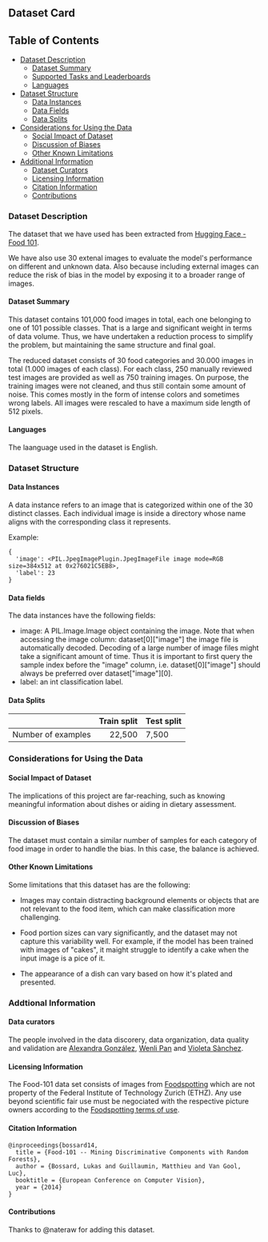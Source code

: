 ## Dataset Card

## Table of Contents
- [Dataset Description](#dataset-description)
  - [Dataset Summary](#dataset-summary)
  - [Supported Tasks and Leaderboards](#supported-tasks-and-leaderboards)
  - [Languages](#languages)
- [Dataset Structure](#dataset-structure)
  - [Data Instances](#data-instances)
  - [Data Fields](#data-fields)
  - [Data Splits](#data-splits)
- [Considerations for Using the Data](#considerations-for-using-the-data)
  - [Social Impact of Dataset](#social-impact-of-dataset)
  - [Discussion of Biases](#discussion-of-biases)
  - [Other Known Limitations](#other-known-limitations)
- [Additional Information](#additional-information)
  - [Dataset Curators](#dataset-curators)
  - [Licensing Information](#licensing-information)
  - [Citation Information](#citation-information)
  - [Contributions](#contributions)

### Dataset Description
The dataset that we have used has been extracted from [Hugging Face - Food 101](https://huggingface.co/datasets/food101).

We have also use 30 extenal images to evaluate the model's performance on different and unknown data. Also because including external images can reduce the risk of bias in the model by exposing it to a broader range of images. 

#### Dataset Summary
This dataset contains 101,000 food images in total, each one belonging to one of 101 possible classes. That is a large and significant weight in terms of data volume. Thus, we have undertaken a reduction process to simplify the problem, but maintaining the same structure and final goal. 

The reduced dataset consists of 30 food categories and 30.000 images in total (1.000 images of each class). For each class, 250 manually reviewed test images are provided as well as 750 training images. On purpose, the training images were not cleaned, and thus still contain some amount of noise. This comes mostly in the form of intense colors and sometimes wrong labels. All images were rescaled to have a maximum side length of 512 pixels.

#### Languages
The laanguage used in the dataset is English.


### Dataset Structure
#### Data Instances
A data instance refers to an image that is categorized within one of the 30 distinct classes. Each individual image is inside a directory whose name aligns with the corresponding class it represents.

Example: 
```
{
  'image': <PIL.JpegImagePlugin.JpegImageFile image mode=RGB size=384x512 at 0x276021C5EB8>,
  'label': 23
}
```

#### Data fields
The data instances have the following fields:

- image: A PIL.Image.Image object containing the image. Note that when accessing the image column: dataset[0]["image"] the image file is automatically decoded. Decoding of a large number of image files might take a significant amount of time. Thus it is important to first query the sample index before the "image" column, i.e. dataset[0]["image"] should always be preferred over dataset["image"][0].
- label: an int classification label.


#### Data Splits
|                         | Train split | Test split |
|-------------------------|------------:|------------|
| Number of examples      |   22,500    |   7,500    |


### Considerations for Using the Data

#### Social Impact of Dataset
The implications of this project are far-reaching, such as knowing meaningful information about dishes or aiding in dietary assessment. 

#### Discussion of Biases
The dataset must contain a similar number of samples for each category of food image in order to handle the bias. In this case, the balance is achieved.


#### Other Known Limitations
Some limitations that this dataset has are the following:

- Images may contain distracting background elements or objects that are not relevant to the food item, which can make classification more challenging.

- Food portion sizes can vary significantly, and the dataset may not capture this variability well. For example, if the model has been trained with images of "cakes", it maight struggle to identify a cake when the input image is a pice of it.

- The appearance of a dish can vary based on how it's plated and presented. 


### Addtional Information

#### Data curators 
The people involved in the data discorery, data organization, data quality and validation are [Alexandra González](https://github.com/alexandraglz), [Wenli Pan](https://github.com/wenlipan7) and [Violeta Sànchez](https://github.com/violeta51).

#### Licensing Information
The Food-101 data set consists of images from [Foodspotting](http://www.foodspotting.com/) which are not property of the Federal Institute of Technology Zurich (ETHZ). Any use beyond scientific fair use must be negociated with the respective picture owners according to the [Foodspotting terms of use](http://www.foodspotting.com/terms/).


#### Citation Information
```
@inproceedings{bossard14,
  title = {Food-101 -- Mining Discriminative Components with Random Forests},
  author = {Bossard, Lukas and Guillaumin, Matthieu and Van Gool, Luc},
  booktitle = {European Conference on Computer Vision},
  year = {2014}
}
```

#### Contributions
Thanks to @nateraw for adding this dataset.
